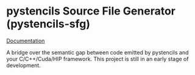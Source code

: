 # pystencils Source File Generator (pystencils-sfg)

[Documentation](https://da15siwa.pages.i10git.cs.fau.de/pystencils-sfg/)

A bridge over the semantic gap between code emitted by pystencils and your C/C++/Cuda/HIP framework.
This project is still in an early stage of development.

